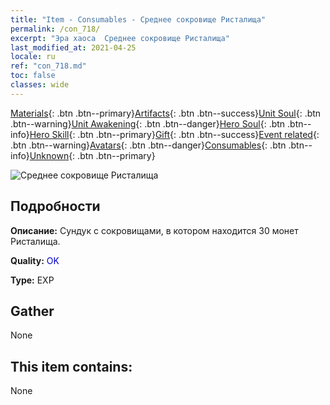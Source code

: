 ```yaml
---
title: "Item - Consumables - Среднее сокровище Ристалища"
permalink: /con_718/
excerpt: "Эра хаоса  Среднее сокровище Ристалища"
last_modified_at: 2021-04-25
locale: ru
ref: "con_718.md"
toc: false
classes: wide
---
```

 [Materials](/ItemsRU/){: .btn .btn--primary}[Artifacts](/ItemsRU/Artifacts/){: .btn .btn--success}[Unit Soul](/ItemsRU/UnitSoul/){: .btn .btn--warning}[Unit Awakening](/ItemsRU/UnitAwakening/){: .btn .btn--danger}[Hero Soul](/ItemsRU/HeroSoul/){: .btn .btn--info}[Hero Skill](/ItemsRU/HeroSkill/){: .btn .btn--primary}[Gift](/ItemsRU/Gift/){: .btn .btn--success}[Event related](/ItemsRU/Events/){: .btn .btn--warning}[Avatars](/ItemsRU/Avatars/){: .btn .btn--danger}[Consumables](/ItemsRU/Consumables/){: .btn .btn--info}[Unknown](/ItemsRU/Unknown/){: .btn .btn--primary}

 ![Среднее сокровище Ристалища](/images/t/i_503.png)

## Подробности
 **Описание:** Сундук с сокровищами, в котором находится 30 монет Ристалища.

 **Quality:** <span style="color: #0000CD">OK</span>

 **Type:** EXP

## Gather

  None

## This item contains:

  None

